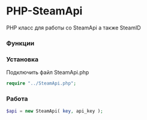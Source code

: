 # PHP-SteamApi
PHP класс для работы со SteamApi а также SteamID

### Функции

### Установка

Подключить файл SteamApi.php
```php
require "../SteamApi.php";
```

### Работа

```php
$api = new SteamApi( key, api_key );
```
